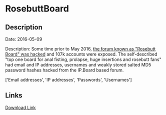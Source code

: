 # RosebuttBoard

## Description

Date: 2016-05-09

Description:
Some time prior to May 2016, <a href="https://motherboard.vice.com/read/rosebuttboard-ip-board" target="_blank" rel="noopener">the forum known as &quot;Rosebutt Board&quot; was hacked</a> and 107k accounts were exposed. The self-described &quot;top one board for anal fisting, prolapse, huge insertions and rosebutt fans&quot; had email and IP addresses, usernames and weakly stored salted MD5 password hashes hacked from the IP.Board based forum.


['Email addresses', 'IP addresses', 'Passwords', 'Usernames']

## Links

[Download Link](https://link-to.net/1229997/9.337104602251344/dynamic/?r=aHR0cHM6Ly93d3cubWVkaWFmaXJlLmNvbS92aWV3L0VzOWpkNXZaNUZGTVY5cC9yb3NlYnV0dGJvYXJkLmNvbS9maWxl)